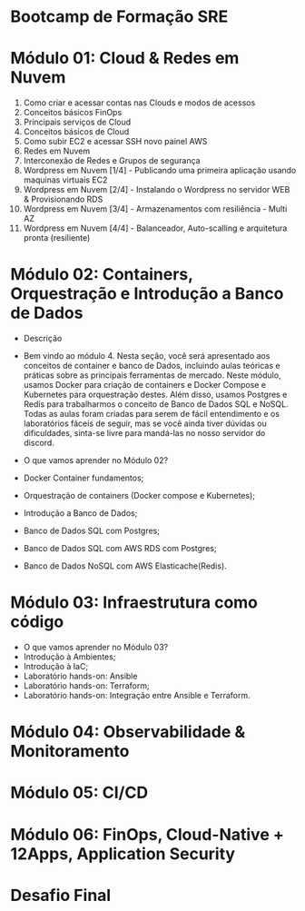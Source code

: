 # Bootcamp de Formação SRE

# Módulo 01: Cloud & Redes em Nuvem

1. Como criar e acessar contas nas Clouds e modos de acessos
2. Conceitos básicos FinOps
3. Principais serviços de Cloud
4. Conceitos básicos de Cloud
5. Como subir EC2 e acessar SSH novo painel AWS
6. Redes em Nuvem
7. Interconexão de Redes e Grupos de segurança
8. Wordpress em Nuvem [1/4] - Publicando uma primeira aplicação usando maquinas virtuais EC2
9. Wordpress em Nuvem [2/4] - Instalando o Wordpress no servidor WEB & Provisionando RDS
10. Wordpress em Nuvem [3/4] - Armazenamentos com resiliência - Multi AZ
11. Wordpress em Nuvem [4/4] - Balanceador, Auto-scalling e arquitetura pronta (resiliente)

# Módulo 02: Containers, Orquestração e Introdução a Banco de Dados

- Descrição

- Bem vindo ao módulo 4. Nesta seção, você será apresentado aos conceitos de container e banco de Dados, incluindo aulas teóricas e práticas sobre as principais ferramentas de mercado. Neste módulo, usamos Docker para criação de containers e  Docker Compose e Kubernetes para orquestração destes. Além disso, usamos  Postgres e Redis  para trabalharmos o conceito de Banco de Dados SQL e NoSQL. Todas as aulas foram criadas para serem de fácil entendimento  e os laboratórios fáceis de seguir, mas se você ainda tiver dúvidas ou dificuldades, sinta-se livre para mandá-las no nosso servidor do discord.

- O que vamos aprender no Módulo 02?
- Docker Container fundamentos;
- Orquestração de containers (Docker compose e Kubernetes);
- Introdução a Banco de Dados;
- Banco de Dados SQL com Postgres;
- Banco de Dados SQL com AWS RDS com Postgres;
- Banco de Dados NoSQL com AWS Elasticache(Redis).

# Módulo 03: Infraestrutura como código

- O que vamos aprender no Módulo 03?
- Introdução à Ambientes;
- Introdução à IaC;
- Laboratório hands-on: Ansible
- Laboratório hands-on: Terraform;
- Laboratório hands-on: Integração entre Ansible e Terraform.

# Módulo 04: Observabilidade & Monitoramento

# Módulo 05: CI/CD

# Módulo 06: FinOps, Cloud-Native + 12Apps, Application Security

# Desafio Final
